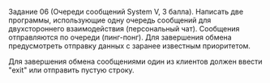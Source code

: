 Задание 06 (Очереди сообщений System V, 3 балла).
Написать две программы, использующие одну очередь
сообщений для двухстороннего взаимодействия
(персональный чат).
Сообщения отправляются по очереди (пинг-понг).
Для завершения обмена предусмотреть отправку данных с
заранее известным приоритетом.

Для завершения обмена сообщениями один из клиентов
должен ввести "exit" или отправить пустую строку.
